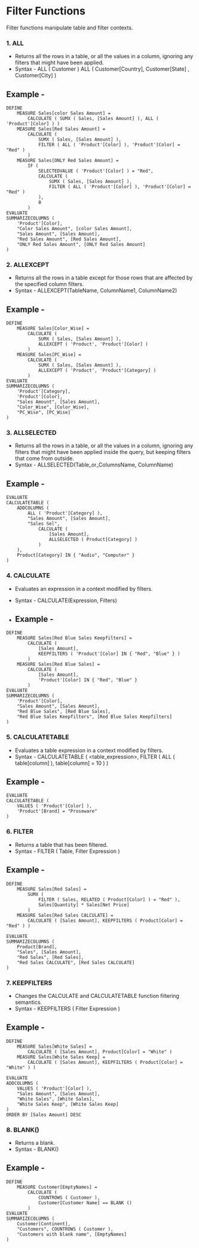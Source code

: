 # Filter Functions
Filter functions manipulate table and filter contexts.

### 1. ALL
- Returns all the rows in a table, or all the values in a column, ignoring any filters that might have been applied.
- Syntax - ALL ( Customer )
ALL ( Customer[Country], Customer[State] , Customer[City] )

## Example -
```dax
DEFINE
    MEASURE Sales[color Sales Amount] =
        CALCULATE ( SUMX ( Sales, [Sales Amount] ), ALL ( 'Product'[Color] ) )
    MEASURE Sales[Red Sales Amount] =
        CALCULATE (
            SUMX ( Sales, [Sales Amount] ),
            FILTER ( ALL ( 'Product'[Color] ), 'Product'[Color] = "Red" )
        )
    MEASURE Sales[ONLY Red Sales Amount] =
        IF (
            SELECTEDVALUE ( 'Product'[Color] ) = "Red",
            CALCULATE (
                SUMX ( Sales, [Sales Amount] ),
                FILTER ( ALL ( 'Product'[Color] ), 'Product'[Color] = "Red" )
            ),
            0
        )
EVALUATE
SUMMARIZECOLUMNS (
    'Product'[Color],
    "Color Sales Amount", [color Sales Amount],
    "Sales Amount", [Sales Amount],
    "Red Sales Amount", [Red Sales Amount],
    "ONLY Red Sales Amount", [ONLY Red Sales Amount]
)
```

### 2. ALLEXCEPT
- Returns all the rows in a table except for those rows that are affected by the specified column filters.
- Syntax - ALLEXCEPT(TableName, ColumnName1, ColumnName2)

## Example -
```dax
DEFINE
    MEASURE Sales[Color_Wise] =
        CALCULATE (
            SUMX ( Sales, [Sales Amount] ),
            ALLEXCEPT ( 'Product', 'Product'[Color] )
        )
    MEASURE Sales[PC_Wise] =
        CALCULATE (
            SUMX ( Sales, [Sales Amount] ),
            ALLEXCEPT ( 'Product', 'Product'[Category] )
        )
EVALUATE
SUMMARIZECOLUMNS (
    'Product'[Category],
    'Product'[Color],
    "Sales Amount", [Sales Amount],
    "Color_Wise", [Color_Wise],
    "PC_Wise", [PC_Wise]
)

```

### 3. ALLSELECTED
- Returns all the rows in a table, or all the values in a column, ignoring any filters that might have been applied inside the query, but keeping filters that come from outside.
- Syntax - ALLSELECTED(Table_or_ColumnsName, ColumnName)

## Example -
```dax
EVALUATE
CALCULATETABLE (
    ADDCOLUMNS (
        ALL ( 'Product'[Category] ),
        "Sales Amount", [Sales Amount],
        "Sales Sel",
            CALCULATE (
                [Sales Amount],
                ALLSELECTED ( Product[Category] )
            )
    ),
    Product[Category] IN { "Audio", "Computer" }
)
```

### 4. CALCULATE
- Evaluates an expression in a context modified by filters.
- Syntax - CALCULATE(Expression, Filters)

- ## Example -
```dax
DEFINE
    MEASURE Sales[Red Blue Sales Keepfilters] =
        CALCULATE (
            [Sales Amount],
            KEEPFILTERS ( 'Product'[Color] IN { "Red", "Blue" } )
        )
    MEASURE Sales[Red Blue Sales] =
        CALCULATE (
            [Sales Amount],
            'Product'[Color] IN { "Red", "Blue" }
        )
EVALUATE
SUMMARIZECOLUMNS (
    'Product'[Color],
    "Sales Amount", [Sales Amount],
    "Red Blue Sales", [Red Blue Sales],
    "Red Blue Sales Keepfilters", [Red Blue Sales Keepfilters]
)
```

### 5. CALCULATETABLE
- Evaluates a table expression in a context modified by filters.
- Syntax -
CALCULATETABLE (
    <table_expression>,
    FILTER (
        ALL ( table[column] ),
        table[column] = 10
    )
)

## Example -
```dax
EVALUATE
CALCULATETABLE (
    VALUES ( 'Product'[Color] ),
    'Product'[Brand] = "Proseware"
)
```

### 6. FILTER
- Returns a table that has been filtered.
- Syntax - 
FILTER (
    Table,
    Filter Expression
)

## Example -
```dax
DEFINE
    MEASURE Sales[Red Sales] =
        SUMX (
            FILTER ( Sales, RELATED ( Product[Color] ) = "Red" ),
            Sales[Quantity] * Sales[Net Price]
        )
    MEASURE Sales[Red Sales CALCULATE] =
        CALCULATE ( [Sales Amount], KEEPFILTERS ( Product[Color] = "Red" ) )

EVALUATE
SUMMARIZECOLUMNS (
    Product[Brand],
    "Sales", [Sales Amount],
    "Red Sales", [Red Sales],
    "Red Sales CALCULATE", [Red Sales CALCULATE]
)
```

### 7. KEEPFILTERS
- Changes the CALCULATE and CALCULATETABLE function filtering semantics.
- Syntax - KEEPFILTERS ( Filter Expression )
  
## Example -
```dax
DEFINE
    MEASURE Sales[White Sales] =
        CALCULATE ( [Sales Amount], Product[Color] = "White" )
    MEASURE Sales[White Sales Keep] =
        CALCULATE ( [Sales Amount], KEEPFILTERS ( Product[Color] = "White" ) )

EVALUATE
ADDCOLUMNS (
    VALUES ( 'Product'[Color] ),
    "Sales Amount", [Sales Amount],
    "White Sales", [White Sales],
    "White Sales Keep", [White Sales Keep]
)
ORDER BY [Sales Amount] DESC
```

### 8. BLANK()
- Returns a blank.
- Syntax - BLANK()

## Example -
```dax
DEFINE
    MEASURE Customer[EmptyNames] =
        CALCULATE (
            COUNTROWS ( Customer ),
            Customer[Customer Name] == BLANK ()
        )
EVALUATE
SUMMARIZECOLUMNS (
    Customer[Continent],
    "Customers", COUNTROWS ( Customer ),
    "Customers with blank name", [EmptyNames]
)
```
